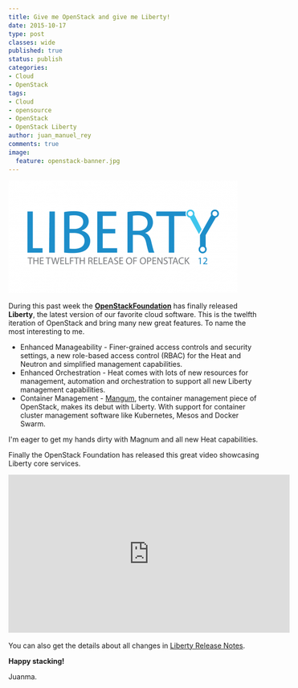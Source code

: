 ```yaml
---
title: Give me OpenStack and give me Liberty!
date: 2015-10-17
type: post
classes: wide
published: true
status: publish
categories:
- Cloud
- OpenStack
tags:
- Cloud
- opensource
- OpenStack
- OpenStack Liberty
author: juan_manuel_rey
comments: true
image:
  feature: openstack-banner.jpg
---
```


[![](/assets/images/resizedimage456224-openstack-liberty-logo.png)]({{site.url}}/assets/images/resizedimage456224-openstack-liberty-logo.png)

During this past week the **[OpenStackFoundation](https://www.openstack.org/foundation/)** has finally released **Liberty**, the latest version of our favorite cloud software. This is the twelfth iteration of OpenStack and bring many new great features. To name the most interesting to me.

-   Enhanced Manageability - Finer-grained access controls and security settings, a new role-based access control (RBAC) for the Heat and Neutron and simplified management capabilities.
-   Enhanced Orchestration - Heat comes with lots of new resources for management, automation and orchestration to support all new Liberty management capabilities.
-   Container Management - [Mangum](https://wiki.openstack.org/wiki/Magnum), the container management piece of OpenStack, makes its debut with Liberty. With support for container cluster management software like Kubernetes, Mesos and Docker Swarm.

I'm eager to get my hands dirty with Magnum and all new Heat capabilities.

Finally the OpenStack Foundation has released this great video showcasing Liberty core services.

<iframe width="560" height="315" src="http://www.youtube.com/embed/e7r2-p8Mki4" frameborder="0" allowfullscreen="allowfullscreen"></iframe>

You can also get the details about all changes in [Liberty Release Notes](https://wiki.openstack.org/wiki/ReleaseNotes/Liberty).

**Happy stacking!**

Juanma.
